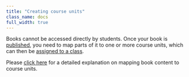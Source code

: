 ```yaml
---
title: "Creating course units"
class_name: docs
full_width: true
---
```


Books cannot be accessed directly by students. Once your book is [published](/docs/books/publish), you need to map parts of it to one or more course units, which can then be [assigned to a class](/docs/classes/unitmanagement/assign-module).

Please [click here](/docs/courses/units/unit-add) for a detailed explanation on mapping book content to course units.

